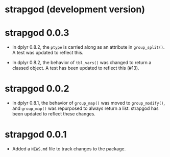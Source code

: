 # strapgod (development version)

# strapgod 0.0.3

* In dplyr 0.8.2, the `ptype` is carried along as an attribute 
in `group_split()`. A test was updated to reflect this.

* In dplyr 0.8.2, the behavior of `tbl_vars()` was changed to return a classed
object. A test has been updated to reflect this (#13).

# strapgod 0.0.2

* In dplyr 0.8.1, the behavior of `group_map()` was moved to `group_modify()`,
and `group_map()` was repurposed to always return a list. strapgod has been
updated to reflect these changes.

# strapgod 0.0.1

* Added a `NEWS.md` file to track changes to the package.

